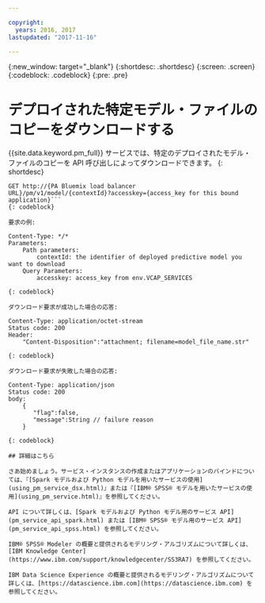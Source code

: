 ```yaml
---

copyright:
  years: 2016, 2017
lastupdated: "2017-11-16"

---
```


{:new_window: target="_blank"}
{:shortdesc: .shortdesc}
{:screen: .screen}
{:codeblock: .codeblock}
{:pre: .pre}

# デプロイされた特定モデル・ファイルのコピーをダウンロードする

{{site.data.keyword.pm_full}} サービスでは、特定のデプロイされたモデル・ファイルのコピーを API 呼び出しによってダウンロードできます。
{: shortdesc}

```
GET http://{PA Bluemix load balancer
URL}/pm/v1/model/{contextId}?accesskey={access_key for this bound
application}```
{: codeblock}

要求の例:

```
    Content-Type: */*
    Parameters:
        Path parameters:
            contextId: the identifier of deployed predictive model you want to download
        Query Parameters:
            accesskey: access_key from env.VCAP_SERVICES
```
{: codeblock}

ダウンロード要求が成功した場合の応答:

```
    Content-Type: application/octet-stream
    Status code: 200
    Header:
        "Content-Disposition":"attachment; filename=model_file_name.str"
```
{: codeblock}

ダウンロード要求が失敗した場合の応答:

```
    Content-Type: application/json
    Status code: 200
    body:
        {
           "flag":false,
           "message":String // failure reason
        }
```
{: codeblock}

## 詳細はこちら

さあ始めましょう。サービス・インスタンスの作成またはアプリケーションのバインドについては、『[Spark モデルおよび Python モデルを用いたサービスの使用](using_pm_service_dsx.html)』または『[IBM® SPSS® モデルを用いたサービスの使用](using_pm_service.html)』を参照してください。

API について詳しくは、[Spark モデルおよび Python モデル用のサービス API](pm_service_api_spark.html) または [IBM® SPSS® モデル用のサービス API] (pm_service_api_spss.html) を参照してください。

IBM® SPSS® Modeler の概要と提供されるモデリング・アルゴリズムについて詳しくは、[IBM Knowledge Center](https://www.ibm.com/support/knowledgecenter/SS3RA7) を参照してください。

IBM Data Science Experience の概要と提供されるモデリング・アルゴリズムについて詳しくは、[https://datascience.ibm.com](https://datascience.ibm.com) を参照してください。
